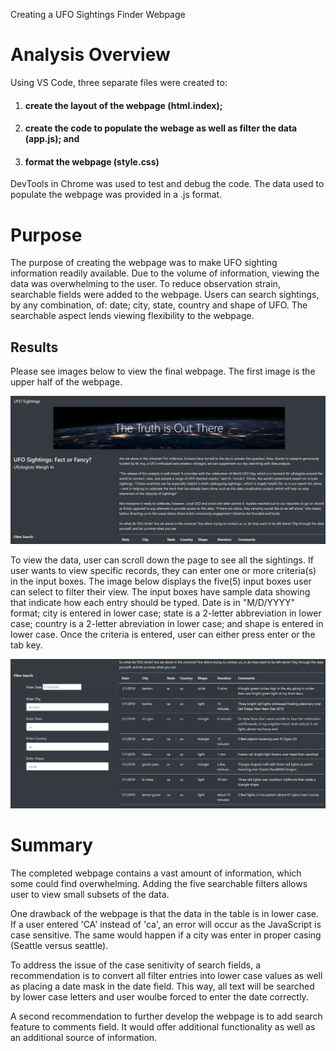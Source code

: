 Creating a UFO Sightings Finder Webpage

# Analysis Overview

Using VS Code, three separate files were created to: 
1. #### create the layout of the webpage (html.index); 
1. #### create the code to populate the webage as well as filter the data (app.js); and 
1. #### format the webpage (style.css)

DevTools in Chrome was used to test and debug the code.  The data used to populate the webpage was provided in a .js format.  


# Purpose 
The purpose of creating the webpage was to make UFO sighting information readily available.  Due to the volume of information, viewing the data was overwhelming to the user.  To reduce observation strain, searchable fields were added to the webpage.  Users can search sightings, by any combination, of: date; city, state, country and shape of UFO.  The searchable aspect lends viewing flexibility to the webpage. 

## Results
Please see images below to view the final webpage.  The first image is the upper half of the webpage.  

![](static/images/UFO1.png)

To view the data, user can scroll down the page to see all the sightings.  If user wants to view specific records, they can enter one or more criteria(s) in the input boxes.  The image below displays the five(5) input boxes user can select to filter their view.  The input boxes have sample data showing that indicate how each entry should be typed.  Date is in "M/D/YYYY" format; city is entered in lower case; state is a 2-letter abbreviation in lower case; country is a 2-letter abreviation in lower case; and shape is entered in lower case.  Once the criteria is entered, user can either press enter or the tab key.

![](static/images/UFO2.png)

# Summary
The completed webpage contains a vast amount of information, which some could find overwhelming.  Adding the five searchable filters allows user to view small subsets of the data.

One drawback of the webpage is that the data in the table is in lower case.  If a user entered 'CA' instead of 'ca', an error will occur as the JavaScript is case sensitive.  The same would happen if a city was enter in proper casing (Seattle versus seattle).  

To address the issue of the case senitivity of search fields, a recommendation is to convert all filter entries into lower case values as well as placing a date mask in the date field.  This way, all text will be searched by lower case letters and user woulbe forced to enter the date correctly.  

A second recommendation to further develop the webpage is to add search feature to comments field.   It would offer additional functionality as well as an additional source of information.  
